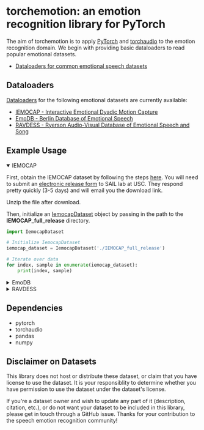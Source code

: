 # torchemotion: an emotion recognition library for PyTorch

The aim of torchemotion is to apply [PyTorch](https://github.com/pytorch/pytorch) and [torchaudio](https://github.com/pytorch/audio) to the emotion recognition domain. We begin with providing basic dataloaders to read popular emotional datasets.

- [Dataloaders for common emotional speech datasets](https://github.com/alanwuha/torchemotion/tree/master/datasets)

## Dataloaders 

[Dataloaders](https://pytorch.org/tutorials/beginner/data_loading_tutorial.html?highlight=dataloader) for the following emotional datasets are currently available:

- [IEMOCAP - Interactive Emotional Dyadic Motion Capture](https://sail.usc.edu/iemocap/)
- [EmoDB - Berlin Database of Emotional Speech](http://emodb.bilderbar.info/start.html)
- [RAVDESS - Ryerson Audio-Visual Database of Emotional Speech and Song](https://zenodo.org/record/1188976#.X2OIfnUzbJw)

## Example Usage

<details open>
<summary>IEMOCAP</summary>

First, obtain the IEMOCAP dataset by following the steps [here](https://sail.usc.edu/iemocap/iemocap_release.htm). You will need to submit an [electronic release form](https://sail.usc.edu/iemocap/release_form.php) to SAIL lab at USC. They respond pretty quickly (3-5 days) and will email you the download link.

Unzip the file after download.

Then, initialize an [IemocapDataset](./datasets/IemocapDataset.py) object by passing in the path to the __IEMOCAP_full_release__ directory.

```python
import IemocapDataset

# Initialize IemocapDataset
iemocap_dataset = IemocapDataset('./IEMOCAP_full_release')

# Iterate over data
for index, sample in enumerate(iemocap_dataset):
    print(index, sample)
```
</details>

<details>
<summary>EmoDB</summary>

First, download and unzip the EmoDB dataset from [here](http://emodb.bilderbar.info/docu/#download). 

Then, initialize an [EmodbDataset](./datasets/EmodbDataset.py) object by passing in the path to the __download__ directory.

```python
import EmodbDataset

# Initialize EmodbDataset
emodb_data = EmodbDataset('./download')

# Iterate over data
for index, sample in enumerate(emodb_dataset):
    print(index, sample)
```
</details>

<details>
<summary>RAVDESS</summary>

First, download and unzip the RAVDESS dataset from [here](https://zenodo.org/record/1188976/files/Audio_Speech_Actors_01-24.zip?download=1).

Then, initialize an [RavdessDataset](./datasets/RavdessDataset.py) object by passing in the path to the __Audio_Speech_Actors_01-24__ directory.

```python
import RavdessDataset

# Initialize RavdessDataset
ravdess_dataset = RavdessDataset('./Audio_Speech_Actors_01-24')

# Iterate over data
for index, sample in enumerate(ravdess_dataset):
    print(index, sample)
```
</details>

## Dependencies

- pytorch
- torchaudio
- pandas
- numpy

## Disclaimer on Datasets

This library does not host or distribute these dataset, or claim that you have license to use the dataset. It is your responsiblity to determine whether you have permission to use the dataset under the dataset's license.

If you're a dataset owner and wish to update any part of it (description, citation, etc.), or do not want your dataset to be included in this library, please get in touch through a GitHub issue. Thanks for your contribution to the speech emotion recognition community!
